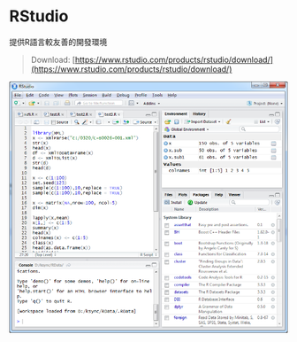 # RStudio

提供R語言較友善的開發環境

> Download: [https://www.rstudio.com/products/rstudio/download/](https://www.rstudio.com/products/rstudio/download/)

![](/assets/rstudio.png)


